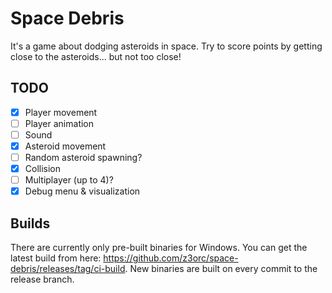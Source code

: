 # Space Debris

It's a game about dodging asteroids in space. Try to score points by getting close to the asteroids... but not too close!

## TODO

- [x] Player movement
- [ ] Player animation
- [ ] Sound
- [x] Asteroid movement
- [ ] Random asteroid spawning?
- [x] Collision
- [ ] Multiplayer (up to 4)?
- [x] Debug menu & visualization

## Builds

There are currently only pre-built binaries for Windows. You can get the latest build from here: <https://github.com/z3orc/space-debris/releases/tag/ci-build>. New binaries are built on every commit to the release branch.
